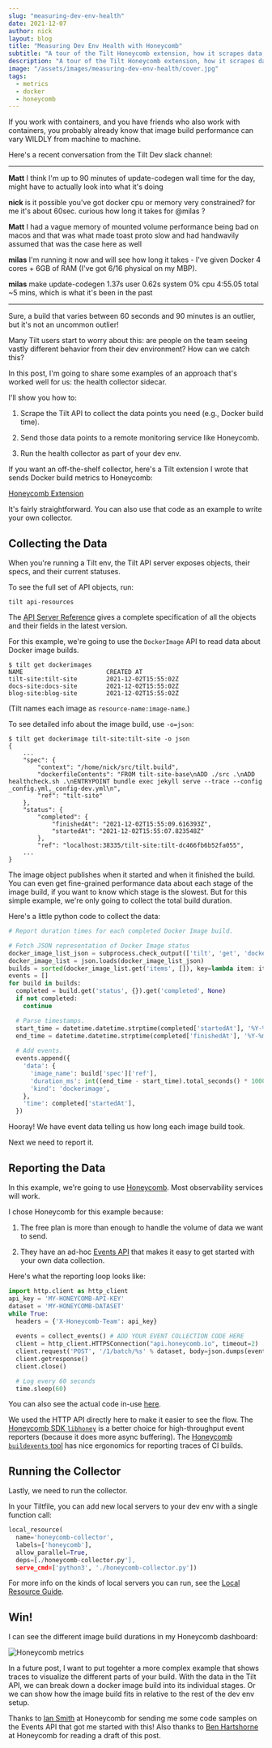 ```yaml
---
slug: "measuring-dev-env-health"
date: 2021-12-07
author: nick
layout: blog
title: "Measuring Dev Env Health with Honeycomb"
subtitle: "A tour of the Tilt Honeycomb extension, how it scrapes data, and how you can collect your own metrics"
description: "A tour of the Tilt Honeycomb extension, how it scrapes data, and how you can collect your own metrics"
image: "/assets/images/measuring-dev-env-health/cover.jpg"
tags:
  - metrics
  - docker
  - honeycomb
---
```


If you work with containers, and you have friends who also work with containers,
you probably already know that image build performance can vary WILDLY from
machine to machine.

Here's a recent conversation from the Tilt Dev slack channel:

---

**Matt**
I think I'm up to 90 minutes of update-codegen wall time for the day, might have to actually look into what it's doing

**nick**
is it possible you've got docker cpu or memory very constrained? for me it's about 60sec. curious how long it takes for @milas ?

**Matt**
I had a vague memory of mounted volume performance being bad on macos and that was what made toast proto slow and had handwavily assumed that was the case here as well

**milas**
I'm running it now and will see how long it takes - I've given Docker 4 cores + 6GB of RAM (I've got 6/16 physical on my MBP).

**milas**
make update-codegen  1.37s user 0.62s system 0% cpu 4:55.05 total
~5 mins, which is what it's been in the past

---

Sure, a build that varies between 60 seconds and 90 minutes is an outlier, but
it's not an uncommon outlier!

Many Tilt users start to worry about this: are people on the team seeing vastly
different behavior from their dev environment? How can we catch this?

In this post, I'm going to share some examples of an approach that's worked well
for us: the health collector sidecar.

I'll show you how to:

1. Scrape the Tilt API to collect the data points you need (e.g., Docker build time).

2. Send those data points to a remote monitoring service like Honeycomb.

3. Run the health collector as part of your dev env.

If you want an off-the-shelf collector, here's a Tilt extension I wrote that
sends Docker build metrics to Honeycomb:

[Honeycomb Extension](https://github.com/tilt-dev/tilt-extensions/pull/302)

It's fairly straightforward. You can also use that code as an example to write your own
collector.

## Collecting the Data

When you're running a Tilt env, the Tilt API server exposes
objects, their specs, and their current statuses.

To see the full set of API objects, run:

```shell
tilt api-resources
```

The [API Server Reference](https://api.tilt.dev/) gives a complete specification
of all the objects and their fields in the latest version.

For this example, we're going to use the `DockerImage` API to read data
about Docker image builds.

```shell
$ tilt get dockerimages
NAME                       CREATED AT
tilt-site:tilt-site        2021-12-02T15:55:02Z
docs-site:docs-site        2021-12-02T15:55:02Z
blog-site:blog-site        2021-12-02T15:55:02Z
```

(Tilt names each image as `resource-name:image-name`.)

To see detailed info about the image build, use `-o=json`:

```
$ tilt get dockerimage tilt-site:tilt-site -o json
{
    ...
    "spec": {
        "context": "/home/nick/src/tilt.build",
        "dockerfileContents": "FROM tilt-site-base\nADD ./src .\nADD healthcheck.sh .\nENTRYPOINT bundle exec jekyll serve --trace --config _config.yml,_config-dev.yml\n",
        "ref": "tilt-site"
    },
    "status": {
        "completed": {
            "finishedAt": "2021-12-02T15:55:09.616393Z",
            "startedAt": "2021-12-02T15:55:07.823548Z"
        },
        "ref": "localhost:38335/tilt-site:tilt-dc466fb6b52fa055",
    ...
}
```

The image object publishes when it started and when it finished the build.  You
can even get fine-grained performance data about each stage of the image build,
if you want to know which stage is the slowest.  But for this simple example,
we're only going to collect the total build duration.

Here's a little python code to collect the data:

```python
# Report duration times for each completed Docker Image build.

# Fetch JSON representation of Docker Image status
docker_image_list_json = subprocess.check_output(['tilt', 'get', 'dockerimage', '-o=json'])
docker_image_list = json.loads(docker_image_list_json)
builds = sorted(docker_image_list.get('items', []), key=lambda item: item['metadata']['name'])
events = []
for build in builds:
  completed = build.get('status', {}).get('completed', None)
  if not completed:
    continue

  # Parse timestamps.
  start_time = datetime.datetime.strptime(completed['startedAt'], '%Y-%m-%dT%H:%M:%S.%fZ').replace(tzinfo=datetime.timezone.utc)
  end_time = datetime.datetime.strptime(completed['finishedAt'], '%Y-%m-%dT%H:%M:%S.%fZ').replace(tzinfo=datetime.timezone.utc)
  
  # Add events.
  events.append({
    'data': {
      'image_name': build['spec']['ref'],
      'duration_ms': int((end_time - start_time).total_seconds() * 1000),
      'kind': 'dockerimage',
    },
    'time': completed['startedAt'],
  })
```

Hooray! We have event data telling us how long each image build took.

Next we need to report it.

## Reporting the Data

In this example, we're going to use [Honeycomb](https://honeycomb.io). Most observability services will work. 

I chose Honeycomb for this example because:

1) The free plan is more than enough to handle the volume of data we want to send.

2) They have an ad-hoc [Events API](https://docs.honeycomb.io/api/events/) that
   makes it easy to get started with your own data collection.

Here's what the reporting loop looks like:

```python
import http.client as http_client
api_key = 'MY-HONEYCOMB-API-KEY'
dataset = 'MY-HONEYCOMB-DATASET'
while True:
  headers = {'X-Honeycomb-Team': api_key}
  
  events = collect_events() # ADD YOUR EVENT COLLECTION CODE HERE
  client = http_client.HTTPSConnection("api.honeycomb.io", timeout=2)
  client.request('POST', '/1/batch/%s' % dataset, body=json.dumps(events), headers=headers)
  client.getresponse()
  client.close()

  # Log every 60 seconds
  time.sleep(60)
```

You can also see the actual code in-use
[here](https://github.com/tilt-dev/tilt-extensions/pull/302/files#diff-7d04212e0d98a06f478ec5b12fe2f34b8d9eb10c8fd04c34b353bcd7a36c4da6).

We used the HTTP API directly here to make it easier to see the flow. The
[Honeycomb SDK
`libhoney`](https://docs.honeycomb.io/getting-data-in/python/libhoney/) is a
better choice for high-throughput event reporters (because it does more async
buffering).  The [Honeycomb `buildevents`
tool](https://github.com/honeycombio/buildevents) has nice ergonomics for
reporting traces of CI builds.

## Running the Collector

Lastly, we need to run the collector.

In your Tiltfile, you can add new local servers to your dev env with a single function call:

```python
local_resource(
  name='honeycomb-collector',
  labels=['honeycomb'],
  allow_parallel=True,
  deps=[./honeycomb-collector.py'],
  serve_cmd=['python3', './honeycomb-collector.py'])
```

For more info on the kinds of local servers you can run, see the [Local Resource
Guide](https://docs.tilt.dev/local_resource.html#serve_cmd).

## Win!

I can see the different image build durations in my Honeycomb dashboard:

![Honeycomb metrics](/assets/images/measuring-dev-env-health/honeycomb.jpg)

In a future post, I want to put togehter a more complex example that shows
traces to visualize the different parts of your build. With the data in the
Tilt API, we can break down a docker image build into its individual stages. Or
we can show how the image build fits in relative to the rest of the dev env setup.

Thanks to [Ian Smith](https://twitter.com/metaforgotten) at Honeycomb for
sending me some code samples on the Events API that got me started with this!
Also thanks to [Ben Hartshorne](https://twitter.com/maplebed) at Honeycomb for
reading a draft of this post.
